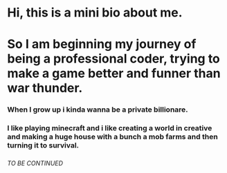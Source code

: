 
<html>
<head>
  <title>A bio about me</title>
</head>
<body>

  <h1> Hi, this is a mini bio about me.<h1> So I am beginning my journey of being a professional coder, trying to make a game better and funner than war thunder.<h3> <h3>When I grow up i kinda wanna be a private billionare.<h3> <h3>I like playing minecraft and i like creating a world in creative and making a huge house with a bunch a mob farms and then turning it to survival. <h3> <h6>TO BE CONTINUED</h6>

  <div id="game-container">

    

